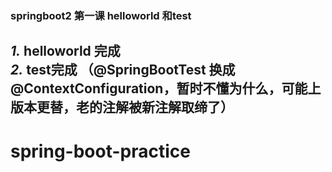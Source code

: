 ### springboot2 第一课 helloworld 和test
_1._  helloworld 完成  
_2._  test完成 （@SpringBootTest 换成@ContextConfiguration，暂时不懂为什么，可能上版本更替，老的注解被新注解取缔了）
---- 
# spring-boot-practice


